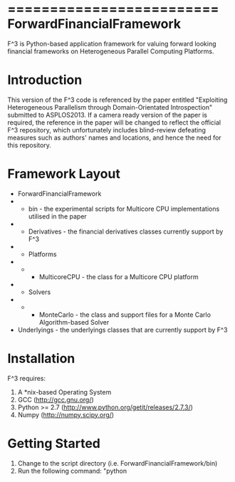 =========================
ForwardFinancialFramework
=========================

F^3 is Python-based application framework for valuing forward looking financial frameworks on Heterogeneous Parallel Computing Platforms.

Introduction
============

This version of the F^3 code is referenced by the paper entitled "Exploiting Heterogeneous Parallelism through Domain-Orientated Introspection" submitted to ASPLOS2013.
If a camera ready version of the paper is required, the reference in the paper will be changed to reflect the official F^3 repository, which unfortunately includes blind-review
defeating measures such as authors' names and locations, and hence the need for this repository.

Framework Layout
================

* ForwardFinancialFramework
* * bin - the experimental scripts for Multicore CPU implementations utilised in the paper
* * Derivatives - the financial derivatives classes currently support by F^3
* * Platforms 
* * * MulticoreCPU - the class for a Multicore CPU platform
* * Solvers
* * * MonteCarlo - the class and support files for a Monte Carlo Algorithm-based Solver
* Underlyings - the underlyings classes that are currently support by F^3

Installation
============

F^3 requires:
1. A *nix-based Operating System
2. GCC (http://gcc.gnu.org/)
3. Python >= 2.7 (http://www.python.org/getit/releases/2.7.3/)
4. Numpy (http://numpy.scipy.org/)

Getting Started
===============

1. Change to the script directory (i.e. ForwardFinancialFramework/bin)
2. Run the following command: "python <script file name>" i.e. "python mc_solver_fully_connected_portfolio.py" would run the fully connected portfolio experiment script.

